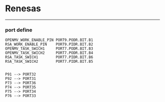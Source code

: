 # Renesas #

----------
### port define ###
    OPENMV_WORK_ENABLE_PIN PORT9.PODR.BIT.B1 
	RSA_WORK_ENABLE_PIN	   PORT9.PIDR.BIT.B2
	OPENMV_TASK_SWICH1	   PORT7.PODR.BIT.B3
	OPENMV_TASK_SWICH2     PORT7.PODR.BIT.B4
	RSA_TASK_SWICH1        PORT7.PIDR.BIT.B6
	RSA_TASK_SWICH2        PORT7.PIDR.BIT.B5


    P91 --> PORT32
	P92 --> PORT31
	P73 --> PORT36
	P74 --> PORT35
	P75 --> PORT34
	P76 --> PORT33